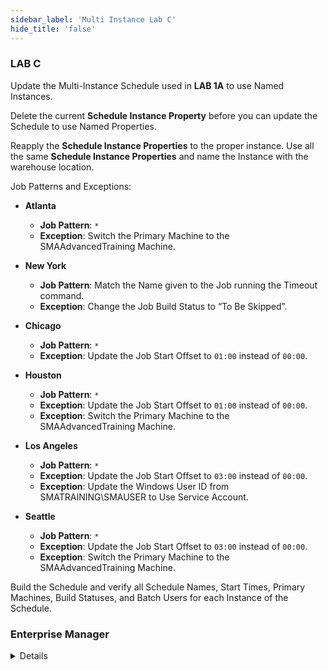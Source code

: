 ```yaml
---
sidebar_label: 'Multi Instance Lab C'
hide_title: 'false'
---
```


### LAB C

Update the Multi-Instance Schedule used in **LAB 1A** to use Named Instances. 

Delete the current **Schedule Instance Property** before you can update the Schedule to use Named Properties. 

Reapply the **Schedule Instance Properties** to the proper instance. 
Use all the same **Schedule Instance Properties** and name the Instance with the warehouse location.

Job Patterns and Exceptions:
  
* **Atlanta**  
    * **Job Pattern**: ```*```  
     * **Exception**: Switch the Primary Machine to the SMAAdvancedTraining Machine.  

* **New York**  
    * **Job Pattern**: Match the Name given to the Job running the Timeout command.  
    * **Exception**: Change the Job Build Status to “To Be Skipped”.

* **Chicago**  
    * **Job Pattern**: ```*```  
    * **Exception**: Update the Job Start Offset to ```01:00``` instead of ```00:00```.

* **Houston**  
    * **Job Pattern**: ```*```  
    * **Exception**: Update the Job Start Offset to ```01:00``` instead of ```00:00```.  
    * **Exception**: Switch the Primary Machine to the SMAAdvancedTraining Machine.

* **Los Angeles**  
    * **Job Pattern**: ```*```  
    * **Exception**: Update the Job Start Offset to ```03:00``` instead of ```00:00```.  
    * **Exception**: Update the Windows User ID from SMATRAINING\SMAUSER to Use Service Account.

* **Seattle**  
    * **Job Pattern**: ```*```  
    * **Exception**: Update the Job Start Offset to ```03:00``` instead of ```00:00```.  
    * **Exception**: Switch the Primary Machine to the SMAAdvancedTraining Machine.  

Build the Schedule and verify all Schedule Names, Start Times, Primary Machines, Build Statuses, and Batch Users for each Instance of the Schedule.


### Enterprise Manager

<details>

Update the Multi-Instance Schedule used in **LAB 1A** to use Named Instances. 

Delete the current **Schedule Instance Property** before you can update the Schedule to use Named Properties. 

Reapply the **Schedule Instance Properties** to the proper instance. 
Use all the same **Schedule Instance Properties** and name the Instance with the warehouse location.

Job Patterns and Exceptions:
  
* **Atlanta**  
    * **Job Pattern**: ```*```  
     * **Exception**: Switch the Primary Machine to the SMAAdvancedTraining Machine.  

* **New York**  
    * **Job Pattern**: Match the Name given to the Job running the Timeout command.  
    * **Exception**: Change the Job Build Status to “To Be Skipped”.

* **Chicago**  
    * **Job Pattern**: ```*```  
    * **Exception**: Update the Job Start Offset to ```01:00``` instead of ```00:00```.

* **Houston**  
    * **Job Pattern**: ```*```  
    * **Exception**: Update the Job Start Offset to ```01:00``` instead of ```00:00```.  
    * **Exception**: Switch the Primary Machine to the SMAAdvancedTraining Machine.

* **Los Angeles**  
    * **Job Pattern**: ```*```  
    * **Exception**: Update the Job Start Offset to ```03:00``` instead of ```00:00```.  
    * **Exception**: Update the Windows User ID from SMATRAINING\SMAUSER to Use Service Account.

* **Seattle**  
    * **Job Pattern**: ```*```  
    * **Exception**: Update the Job Start Offset to ```03:00``` instead of ```00:00```.  
    * **Exception**: Switch the Primary Machine to the SMAAdvancedTraining Machine.  

Build the Schedule and verify all Schedule Names, Start Times, Primary Machines, Build Statuses, and Batch Users for each Instance of the Schedule.

</details>